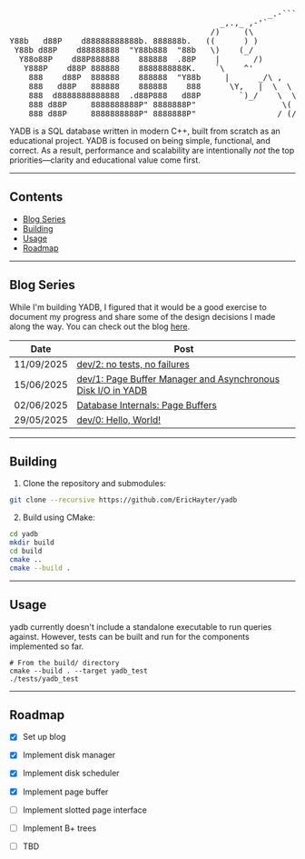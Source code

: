 <pre>
                                                      _.-````'-,_
                                            _,.,_ ,-'`           `'-.,_
                                          /)     (\                   '``-.
Y88b   d88P    d88888888888b. 888888b.   ((      ) )                      `\
 Y88b d88P    d88888888  "Y88b888  "88b   \)    (_/                        )\
  Y88o88P    d88P888888    888888  .88P    |       /)           '    ,'    / \
   Y888P    d88P 888888    8888888888K.    `\    ^'            '     (    /  ))
    888    d88P  888888    888888  "Y88b     |      _/\ ,     /    ,,`\   (  "`
    888   d88P   888888    888888    888      \Y,   |  \  \  | ````| / \_ \
    888  d8888888888888  .d88P888   d88P        `)_/    \  \  )    ( >  ( >
    888 d88P     8888888888P" 8888888P"                  \( \(     |/   |/
    888 d88P     8888888888P" 8888888P"                 /_(/_(    /_(  /_(
</pre>

YADB is a SQL database written in modern C++, built from scratch as an
educational project. YADB is focused on being simple, functional, and correct. As a result,
performance and scalability are intentionally *not* the top priorities—clarity
and educational value come first.

---

## Contents

- [Blog Series](#blog-series)
- [Building](#building)
- [Usage](#usage)
- [Roadmap](#roadmap)

---

## Blog Series

While I'm building YADB, I figured that it would be a good exercise to document
my progress and share some of the design decisions I made along the way.
You can check out the blog [here](https://www.erichayter.com/yadb-docs/).

| Date | Post |
|------|------|
| 11/09/2025 | [dev/2: no tests, no failures](https://www.erichayter.com/yadb-docs/dev/2025/09/11/no-tests-no-failures.html) |
| 15/06/2025 | [dev/1: Page Buffer Manager and Asynchronous Disk I/O in YADB](https://www.erichayter.com/yadb-docs/dev/2025/06/15/page-buffer-manager-and-async-disk-io.html) |
| 02/06/2025 | [Database Internals: Page Buffers](https://www.erichayter.com/yadb-docs/meta/2025/06/02/page-buffer.html) |
| 29/05/2025 | [dev/0: Hello, World!](https://www.erichayter.com/yadb-docs/dev/2025/05/29/hello-world.html) |

---

## Building

1. Clone the repository and submodules:
```bash
git clone --recursive https://github.com/EricHayter/yadb
```

2. Build using CMake:
```bash
cd yadb
mkdir build
cd build
cmake ..
cmake --build .
```

---

## Usage

yadb currently doesn't include a standalone executable to run queries against.
However, tests can be built and run for the components implemented so far.

```
# From the build/ directory
cmake --build . --target yadb_test
./tests/yadb_test
```

---

## Roadmap

- [x] Set up blog
- [x] Implement disk manager
- [x] Implement disk scheduler
- [x] Implement page buffer
- [ ] Implement slotted page interface
- [ ] Implement B+ trees
- [ ] TBD

